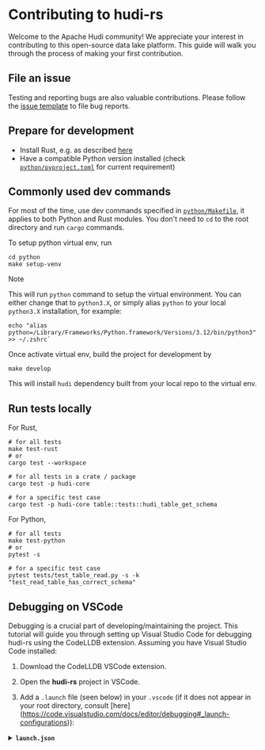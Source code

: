 <!--
  ~ Licensed to the Apache Software Foundation (ASF) under one
  ~ or more contributor license agreements.  See the NOTICE file
  ~ distributed with this work for additional information
  ~ regarding copyright ownership.  The ASF licenses this file
  ~ to you under the Apache License, Version 2.0 (the
  ~ "License"); you may not use this file except in compliance
  ~ with the License.  You may obtain a copy of the License at
  ~
  ~   http://www.apache.org/licenses/LICENSE-2.0
  ~
  ~ Unless required by applicable law or agreed to in writing,
  ~ software distributed under the License is distributed on an
  ~ "AS IS" BASIS, WITHOUT WARRANTIES OR CONDITIONS OF ANY
  ~ KIND, either express or implied.  See the License for the
  ~ specific language governing permissions and limitations
  ~ under the License.
-->

# Contributing to hudi-rs

Welcome to the Apache Hudi community! We appreciate your interest in contributing to this open-source data lake
platform. This guide will walk you through the process of making your first contribution.

## File an issue

Testing and reporting bugs are also valuable contributions. Please follow
the [issue template](https://github.com/apache/hudi-rs/issues/new?template=bug_report.yml) to file bug reports.

## Prepare for development

- Install Rust, e.g. as described [here](https://doc.rust-lang.org/cargo/getting-started/installation.html)
- Have a compatible Python version installed (check [`python/pyproject.toml`](./python/pyproject.toml) for current
  requirement)

## Commonly used dev commands

For most of the time, use dev commands specified in [`python/Makefile`](./python/Makefile), it applies to both Python
and Rust modules. You don't need to `cd` to the root directory and run `cargo` commands.

To setup python virtual env, run

```shell
cd python
make setup-venv
```

> [!NOTE]
> This will run `python` command to setup the virtual environment. You can either change that to `python3.X`,
> or simply alias `python` to your local `python3.X` installation, for example:
> ```shell
> echo "alias python=/Library/Frameworks/Python.framework/Versions/3.12/bin/python3" >> ~/.zshrc`
> ```

Once activate virtual env, build the project for development by

```shell
make develop
```

This will install `hudi` dependency built from your local repo to the virtual env.

## Run tests locally

For Rust,

```shell
# for all tests
make test-rust
# or
cargo test --workspace

# for all tests in a crate / package
cargo test -p hudi-core

# for a specific test case
cargo test -p hudi-core table::tests::hudi_table_get_schema
```

For Python,

```shell
# for all tests
make test-python
# or
pytest -s

# for a specific test case
pytest tests/test_table_read.py -s -k "test_read_table_has_correct_schema"
```

## Debugging on VSCode

Debugging is a crucial part of developing/maintaining the project. This tutorial will guide you through setting up Visual Studio Code for debugging hudi-rs using the CodeLLDB extension. Assuming you have Visual Studio Code installed:

1. Download the CodeLLDB VSCode extension.

2. Open the **hudi-rs** project in VSCode.

3. Add a `.launch` file (seen below) in your `.vscode` (if it does not appear in your root directory, consult [here] (https://code.visualstudio.com/docs/editor/debugging#_launch-configurations)):

<details><summary><code><b>launch.json</b></code></summary>

    ```json
    {
        "configurations": [
            {
                "name": "Debug Rust/Python",
                "type": "debugpy",
                "request": "launch",
                "program": "${workspaceFolder}/tools/attach_debugger.py",
                "args": [
                    "${file}"
                ],
                "console": "internalConsole",
                "serverReadyAction": {
                    "pattern": "pID = ([0-9]+)",
                    "action": "startDebugging",
                    "name": "Rust LLDB"
                }
            },
            {
                "name": "Rust LLDB",
                "pid": "0",
                "type": "lldb",
                "request": "attach",
                "program": "${command:python.interpreterPath}",
                "sourceLanguages": [
                    "rust"
                ],
            }
        ]
    }
    ```

    </details>

### Using the Debugger

1. Create a Python file in your python environment which imports code from the hudi module. 

2. On the left of VSCode, there should be '**Run and Debug**' option. At the top-left of your screen, 
you can select '**Debug Rust/Python**' in the dropdown options.

Breakpoints can be added in the code to pinpoint debugging instances

## Before creating a pull request

Run test commands to make sure the code is working as expected.

```shell
make test-rust test-python
```

Run check commands and follow the suggestions to fix the code.

```shell
make check-rust check-python
```

## Create a pull request

### Title

The pull request title must follow the format outlined in
the [conventional commits spec](https://www.conventionalcommits.org). [Conventional commits](https://www.conventionalcommits.org)
is a standardized format for commit messages, and also allows us to auto-generate change logs and release notes. Since
only the `main` branch requires this format, and we always squash commits and then merge the PR, incremental commits'
messages
do not need to conform to it.

### Code coverage

We use [codecov](https://app.codecov.io/github/apache/hudi-rs) to generate code coverage report and enforce net positive
coverage change for PRs, with a 5% lenacy.

## Code of Conduct

We expect all community members to follow
our [Code of Conduct](https://www.apache.org/foundation/policies/conduct.html).
